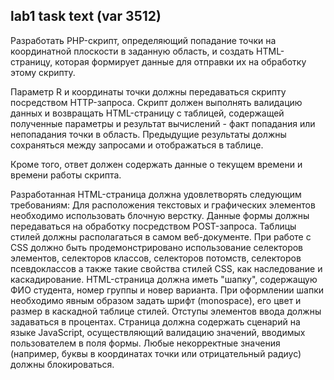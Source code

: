 ## lab1 task text (var 3512)
Разработать PHP-скрипт, определяющий попадание точки на координатной плоскости в заданную область, и создать HTML-страницу, которая формирует данные для отправки их на обработку этому скрипту.

Параметр R и координаты точки должны передаваться скрипту посредством HTTP-запроса. Скрипт должен выполнять валидацию данных и возвращать HTML-страницу с таблицей, содержащей полученные параметры и результат вычислений - факт попадания или непопадания точки в область. Предыдущие результаты должны сохраняться между запросами и отображаться в таблице.

Кроме того, ответ должен содержать данные о текущем времени и времени работы скрипта.

Разработанная HTML-страница должна удовлетворять следующим требованиям:
Для расположения текстовых и графических элементов необходимо использовать блочную верстку.
Данные формы должны передаваться на обработку посредством POST-запроса.
Таблицы стилей должны располагаться в самом веб-документе.
При работе с CSS должно быть продемонстрировано использование селекторов элементов, селекторов классов, селекторов потомств, селекторов псевдоклассов а также такие свойства стилей CSS, как наследование и каскадирование.
HTML-страница должна иметь "шапку", содержащую ФИО студента, номер группы и новер варианта. При оформлении шапки необходимо явным образом задать шрифт (monospace), его цвет и размер в каскадной таблице стилей.
Отступы элементов ввода должны задаваться в процентах.
Страница должна содержать сценарий на языке JavaScript, осуществляющий валидацию значений, вводимых пользователем в поля формы. Любые некорректные значения (например, буквы в координатах точки или отрицательный радиус) должны блокироваться.
